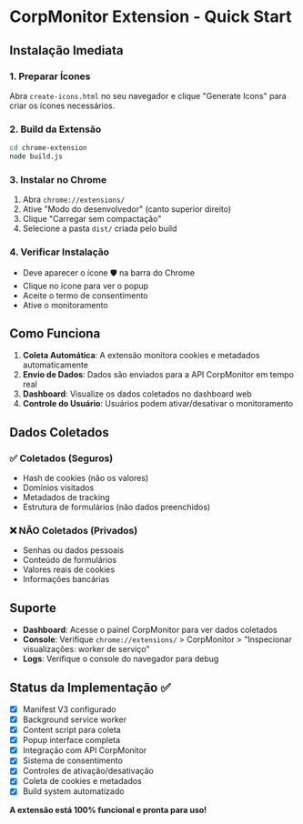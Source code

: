# CorpMonitor Extension - Quick Start

## Instalação Imediata

### 1. Preparar Ícones
Abra `create-icons.html` no seu navegador e clique "Generate Icons" para criar os ícones necessários.

### 2. Build da Extensão
```bash
cd chrome-extension
node build.js
```

### 3. Instalar no Chrome
1. Abra `chrome://extensions/`
2. Ative "Modo do desenvolvedor" (canto superior direito)
3. Clique "Carregar sem compactação"
4. Selecione a pasta `dist/` criada pelo build

### 4. Verificar Instalação
- Deve aparecer o ícone 🛡️ na barra do Chrome
- Clique no ícone para ver o popup
- Aceite o termo de consentimento
- Ative o monitoramento

## Como Funciona

1. **Coleta Automática**: A extensão monitora cookies e metadados automaticamente
2. **Envio de Dados**: Dados são enviados para a API CorpMonitor em tempo real
3. **Dashboard**: Visualize os dados coletados no dashboard web
4. **Controle do Usuário**: Usuários podem ativar/desativar o monitoramento

## Dados Coletados

### ✅ Coletados (Seguros)
- Hash de cookies (não os valores)
- Domínios visitados
- Metadados de tracking
- Estrutura de formulários (não dados preenchidos)

### ❌ NÃO Coletados (Privados)
- Senhas ou dados pessoais
- Conteúdo de formulários
- Valores reais de cookies
- Informações bancárias

## Suporte

- **Dashboard**: Acesse o painel CorpMonitor para ver dados coletados
- **Console**: Verifique `chrome://extensions/` > CorpMonitor > "Inspecionar visualizações: worker de serviço"
- **Logs**: Verifique o console do navegador para debug

## Status da Implementação ✅

- [x] Manifest V3 configurado
- [x] Background service worker
- [x] Content script para coleta
- [x] Popup interface completa
- [x] Integração com API CorpMonitor
- [x] Sistema de consentimento
- [x] Controles de ativação/desativação
- [x] Coleta de cookies e metadados
- [x] Build system automatizado

**A extensão está 100% funcional e pronta para uso!**